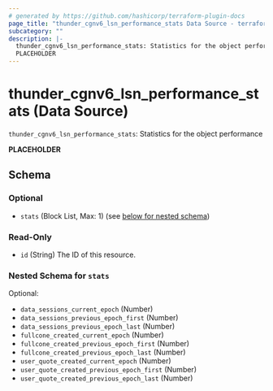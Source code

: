 ```yaml
---
# generated by https://github.com/hashicorp/terraform-plugin-docs
page_title: "thunder_cgnv6_lsn_performance_stats Data Source - terraform-provider-thunder"
subcategory: ""
description: |-
  thunder_cgnv6_lsn_performance_stats: Statistics for the object performance
  PLACEHOLDER
---
```


# thunder_cgnv6_lsn_performance_stats (Data Source)

`thunder_cgnv6_lsn_performance_stats`: Statistics for the object performance

__PLACEHOLDER__



<!-- schema generated by tfplugindocs -->
## Schema

### Optional

- `stats` (Block List, Max: 1) (see [below for nested schema](#nestedblock--stats))

### Read-Only

- `id` (String) The ID of this resource.

<a id="nestedblock--stats"></a>
### Nested Schema for `stats`

Optional:

- `data_sessions_current_epoch` (Number)
- `data_sessions_previous_epoch_first` (Number)
- `data_sessions_previous_epoch_last` (Number)
- `fullcone_created_current_epoch` (Number)
- `fullcone_created_previous_epoch_first` (Number)
- `fullcone_created_previous_epoch_last` (Number)
- `user_quote_created_current_epoch` (Number)
- `user_quote_created_previous_epoch_first` (Number)
- `user_quote_created_previous_epoch_last` (Number)



